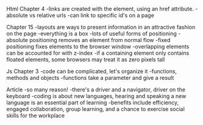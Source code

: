 Html Chapter 4
-links are created with the <a> element, using an href attribute.
-absolute vs relative urls
-can link to specific id's on a page

Chapter 15
-layouts are ways to present information in an attractive fashion on the page
-everything is a box
-lots of useful forms of positioning
-absolute positioning removes an element from normal flow
-fixed positioning fixes elements to the browser window
-overlapping elements can be accounted for with z-index
-if a containing element only contains floated elements, some browsers may treat it as zero pixels tall

Js Chapter 3
-code can be complicated, let's organize it
-functions, methods and objects
-functions take a parameter and give a result

Article
-so many reason!
-there's a driver and a navigator, driver on the keyboard
-coding is about new languages, hearing and speaking a new language is an essential part of learning
-benefits include efficiency, engaged collaboration, group learning, and a chance to exercise social skills for the workplace